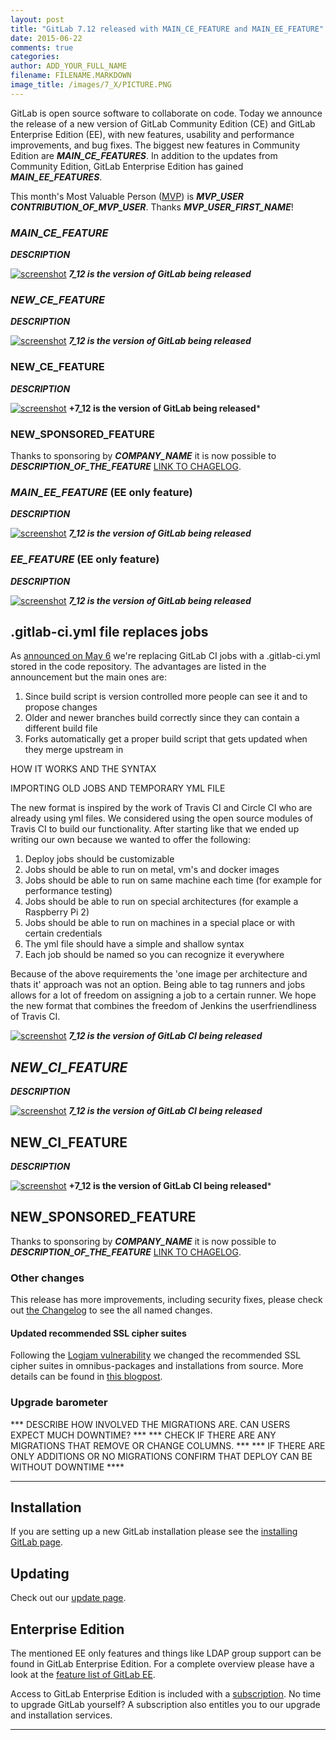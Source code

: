 ```yaml
---
layout: post
title: "GitLab 7.12 released with MAIN_CE_FEATURE and MAIN_EE_FEATURE"
date: 2015-06-22
comments: true
categories:
author: ADD_YOUR_FULL_NAME
filename: FILENAME.MARKDOWN
image_title: /images/7_X/PICTURE.PNG
---
```


GitLab is open source software to collaborate on code.
Today we announce the release of a new version of GitLab Community Edition (CE) and GitLab Enterprise Edition (EE), with new features, usability and performance improvements, and bug fixes.
The biggest new features in Community Edition are ***MAIN_CE_FEATURES***.
In addition to the updates from Community Edition, GitLab Enterprise Edition has gained ***MAIN_EE_FEATURES***.

This month's Most Valuable Person ([MVP](https://about.gitlab.com/mvp/)) is ***MVP_USER*** ***CONTRIBUTION_OF_MVP_USER***.
Thanks ***MVP_USER_FIRST_NAME***!

<!--more-->

### ***MAIN_CE_FEATURE***

***DESCRIPTION***

[![screenshot](/images/7_12/feature.png)](/images/7_12/feature.png) ***7_12 is the version of GitLab being released***


### ***NEW_CE_FEATURE***

***DESCRIPTION***

[![screenshot](/images/7_12/feature.png)](/images/7_12/feature.png) ***7_12 is the version of GitLab being released***


### NEW_CE_FEATURE

***DESCRIPTION***

[![screenshot](/images/7_12/feature.png)](/images/7_12/feature.png) **+7_12 is the version of GitLab being released***

### NEW_SPONSORED_FEATURE

Thanks to sponsoring by ***COMPANY_NAME*** it is now possible to ***DESCRIPTION_OF_THE_FEATURE*** [LINK TO CHAGELOG](https://gitlab.com/gitlab-org/gitlab-ce/blob/7-12-stable/CHANGELOG#L18).

### ***MAIN_EE_FEATURE*** (EE only feature)

***DESCRIPTION***

[![screenshot](/images/7_12/feature.png)](/images/7_12/feature.png) ***7_12 is the version of GitLab being released***

### ***EE_FEATURE*** (EE only feature)

***DESCRIPTION***

[![screenshot](/images/7_12/feature.png)](/images/7_12/feature.png) ***7_12 is the version of GitLab being released***


## .gitlab-ci.yml file replaces jobs

As [announced on May 6](https://about.gitlab.com/2015/05/06/why-were-replacing-gitlab-ci-jobs-with-gitlab-ci-dot-yml/) we're replacing GitLab CI jobs with a .gitlab-ci.yml stored in the code repository. The advantages are listed in the announcement but the main ones are:

1. Since build script is version controlled more people can see it and to propose changes
1. Older and newer branches build correctly since they can contain a different build file
1. Forks automatically get a proper build script that gets updated when they merge upstream in

HOW IT WORKS AND THE SYNTAX

IMPORTING OLD JOBS AND TEMPORARY YML FILE

The new format is inspired by the work of Travis CI and Circle CI who are already using yml files.
We considered using the open source modules of Travis CI to build our functionality.
After starting like that we ended up writing our own because we wanted to offer the following:

1. Deploy jobs should be customizable
1. Jobs should be able to run on metal, vm's and docker images
1. Jobs should be able to run on same machine each time (for example for performance testing)
1. Jobs should be able to run on special architectures (for example a Raspberry Pi 2)
1. Jobs should be able to run on machines in a special place or with certain credentials
1. The yml file should have a simple and shallow syntax
1. Each job should be named so you can recognize it everywhere

Because of the above requirements the 'one image per architecture and thats it' approach was not an option.
Being able to tag runners and jobs allows for a lot of freedom on assigning a job to a certain runner.
We hope the new format that combines the freedom of Jenkins the userfriendliness of Travis CI.

[![screenshot](/images/7_12/feature.png)](/images/7_12/feature.png) ***7_12 is the version of GitLab CI being released***

## ***NEW_CI_FEATURE***

***DESCRIPTION***

[![screenshot](/images/7_12/feature.png)](/images/7_12/feature.png) ***7_12 is the version of GitLab CI being released***


## NEW_CI_FEATURE

***DESCRIPTION***

[![screenshot](/images/7_12/feature.png)](/images/7_12/feature.png) **+7_12 is the version of GitLab CI being released***

## NEW_SPONSORED_FEATURE

Thanks to sponsoring by ***COMPANY_NAME*** it is now possible to ***DESCRIPTION_OF_THE_FEATURE*** [LINK TO CHAGELOG](https://gitlab.com/gitlab-org/gitlab-ce/blob/7-12-stable/CHANGELOG#L18).

### Other changes

This release has more improvements, including security fixes, please check out [the Changelog](https://gitlab.com/gitlab-org/gitlab-ce/blob/master/CHANGELOG) to see the all named changes.


#### Updated recommended SSL cipher suites

Following the [Logjam vulnerability](https://about.gitlab.com/2015/05/21/security-advisory-for-logjam-vulnerability/) we changed the recommended SSL cipher suites in omnibus-packages and installations from source. More details can be found in [this blogpost](https://about.gitlab.com/2015/06/16/gitlab-com-and-logjam/).


### Upgrade barometer

*** DESCRIBE HOW INVOLVED THE MIGRATIONS ARE. CAN USERS EXPECT MUCH DOWNTIME? ***
*** CHECK IF THERE ARE ANY MIGRATIONS THAT REMOVE OR CHANGE COLUMNS. ***
*** IF THERE ARE ONLY ADDITIONS OR NO MIGRATIONS CONFIRM THAT DEPLOY CAN BE WITHOUT DOWNTIME ****

- - -

## Installation

If you are setting up a new GitLab installation please see the [installing GitLab page](https://www.gitlab.com/installation/).

## Updating

Check out our [update page](https://about.gitlab.com/update/).

## Enterprise Edition

The mentioned EE only features and things like LDAP group support can be found in GitLab Enterprise Edition.
For a complete overview please have a look at the [feature list of GitLab EE](http://www.gitlab.com/gitlab-ee/).

Access to GitLab Enterprise Edition is included with a [subscription](http://www.gitlab.com/pricing/).
No time to upgrade GitLab yourself?
A subscription also entitles you to our upgrade and installation services.

- - -
